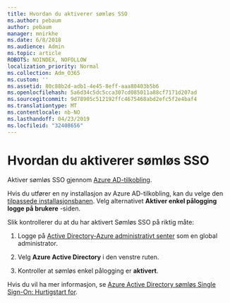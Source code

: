 ```yaml
---
title: Hvordan du aktiverer sømløs SSO
ms.author: pebaum
author: pebaum
manager: mnirkhe
ms.date: 6/8/2018
ms.audience: Admin
ms.topic: article
ROBOTS: NOINDEX, NOFOLLOW
localization_priority: Normal
ms.collection: Adm_O365
ms.custom: ''
ms.assetid: 80c88b2d-adb1-4e45-8eff-aaa80403b5b6
ms.openlocfilehash: 5a6d34c5dc5cca307cd085011a88cf7171d207ad
ms.sourcegitcommit: 9d78905c512192ffc4675468abd2efc5f2e4baf4
ms.translationtype: MT
ms.contentlocale: nb-NO
ms.lasthandoff: 04/23/2019
ms.locfileid: "32408656"
---
```

# <a name="how-to-enable-seamless-sso"></a>Hvordan du aktiverer sømløs SSO

Aktiver sømløs SSO gjennom [Azure AD-tilkobling](https://docs.microsoft.com/azure/active-directory/connect/active-directory-aadconnect).
  
Hvis du utfører en ny installasjon av Azure AD-tilkobling, kan du velge den [tilpassede installasjonsbanen](https://docs.microsoft.com/azure/active-directory/connect/active-directory-aadconnect-get-started-custom). Velg alternativet **Aktiver enkel pålogging** **logge på brukere** -siden. 
  
Slik kontrollerer du at du har aktivert Sømløs SSO på riktig måte:
  
1. Logge på [Active Directory-Azure administrativt senter](https://aad.portal.azure.com) som en global administrator. 
    
2. Velg **Azure Active Directory** i den venstre ruten. 
    
3. Kontroller at sømløs enkel pålogging er **aktivert**.
    
Hvis du vil ha mer informasjon, se [Azure Active Directory sømløs Single Sign-On: Hurtigstart for](https://docs.microsoft.com/azure/active-directory/connect/active-directory-aadconnect-sso-quick-start).
  

